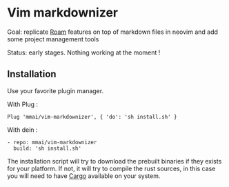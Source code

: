# Vim markdownizer

Goal: replicate [Roam](https://roamresearch.com/) features on top of markdown
files in neovim and add some project management tools

Status: early stages. Nothing working at the moment !

## Installation

Use your favorite plugin manager.

With Plug :

```vim
Plug 'mmai/vim-markdownizer', { 'do': 'sh install.sh' }
```

With dein :

```vim
- repo: mmai/vim-markdownizer
  build: 'sh install.sh'
```

The installation script will try to download the prebuilt binaries if they exists for your
platform. If not, it will try to compile the rust sources, in this case you will
need to have [Cargo](https://www.rust-lang.org/tools/install) available on your system.


